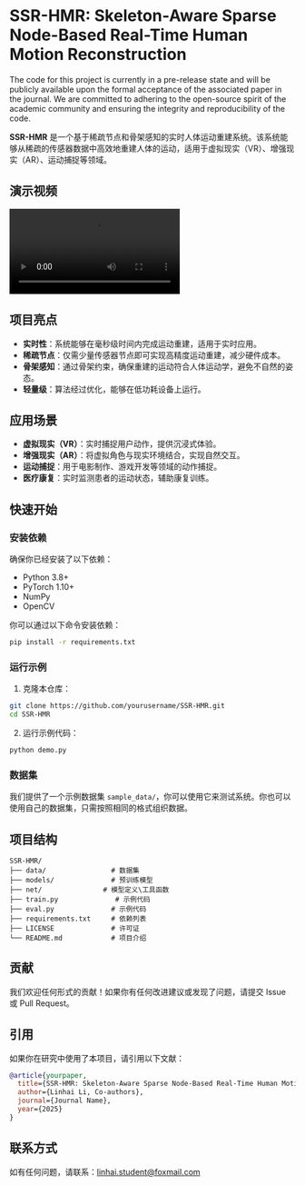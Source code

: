 
# SSR-HMR: Skeleton-Aware Sparse Node-Based Real-Time Human Motion Reconstruction

The code for this project is currently in a pre-release state and will be publicly available upon the formal acceptance of the associated paper in the journal. We are committed to adhering to the open-source spirit of the academic community and ensuring the integrity and reproducibility of the code.

**SSR-HMR** 是一个基于稀疏节点和骨架感知的实时人体运动重建系统。该系统能够从稀疏的传感器数据中高效地重建人体的运动，适用于虚拟现实（VR）、增强现实（AR）、运动捕捉等领域。

## 演示视频
![Demo Video](xsens_nineperson.mp4)

## 项目亮点

- **实时性**：系统能够在毫秒级时间内完成运动重建，适用于实时应用。
- **稀疏节点**：仅需少量传感器节点即可实现高精度运动重建，减少硬件成本。
- **骨架感知**：通过骨架约束，确保重建的运动符合人体运动学，避免不自然的姿态。
- **轻量级**：算法经过优化，能够在低功耗设备上运行。

## 应用场景

- **虚拟现实（VR）**：实时捕捉用户动作，提供沉浸式体验。
- **增强现实（AR）**：将虚拟角色与现实环境结合，实现自然交互。
- **运动捕捉**：用于电影制作、游戏开发等领域的动作捕捉。
- **医疗康复**：实时监测患者的运动状态，辅助康复训练。

## 快速开始

### 安装依赖

确保你已经安装了以下依赖：

- Python 3.8+
- PyTorch 1.10+
- NumPy
- OpenCV

你可以通过以下命令安装依赖：

```bash
pip install -r requirements.txt
```

### 运行示例

1. 克隆本仓库：

```bash
git clone https://github.com/yourusername/SSR-HMR.git
cd SSR-HMR
```

2. 运行示例代码：

```bash
python demo.py
```

### 数据集

我们提供了一个示例数据集 `sample_data/`，你可以使用它来测试系统。你也可以使用自己的数据集，只需按照相同的格式组织数据。

## 项目结构

```
SSR-HMR/
├── data/                # 数据集
├── models/              # 预训练模型
├── net/               # 模型定义\工具函数
├── train.py              # 示例代码
├── eval.py              # 示例代码
├── requirements.txt     # 依赖列表
├── LICENSE              # 许可证
└── README.md            # 项目介绍
```

## 贡献

我们欢迎任何形式的贡献！如果你有任何改进建议或发现了问题，请提交 Issue 或 Pull Request。


## 引用

如果你在研究中使用了本项目，请引用以下文献：

```bibtex
@article{yourpaper,
  title={SSR-HMR: Skeleton-Aware Sparse Node-Based Real-Time Human Motion Reconstruction},
  author={Linhai Li, Co-authors},
  journal={Journal Name},
  year={2025}
}
```

## 联系方式

如有任何问题，请联系：[linhai.student@foxmail.com](mailto:linhai.student@foxmail.com)

